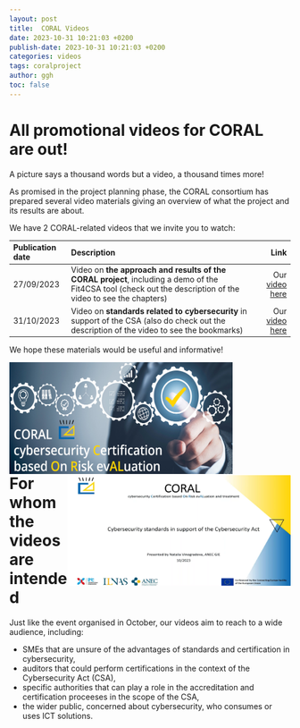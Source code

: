 ```yaml
---
layout: post
title:  CORAL Videos
date: 2023-10-31 10:21:03 +0200
publish-date: 2023-10-31 10:21:03 +0200
categories: videos
tags: coralproject
author: ggh
toc: false
---
```


# All promotional videos for CORAL are out!

A picture says a thousand words but a video, a thousand times more! 

As promised in the project planning phase, the CORAL consortium has prepared several video materials giving an overview of what the project and its results are about. 

We have 2 CORAL-related videos that we invite you to watch: 

|Publication date | Description| Link |
| :--- | :---| --: |
| 27/09/2023 | Video on **the approach and results of the CORAL project**, including a demo of the Fit4CSA tool (check out the description of the video to see the chapters) | Our [video here](https://www.youtube.com/watch?v=kmMHJ-lj4FY) |
| 31/10/2023 | Video on **standards related to cybersecurity** in support of the CSA (also do check out the description of the video to see the bookmarks) | Our [video here](https://www.youtube.com/watch?v=0Kae3wdNgoY) |

We hope these materials would be useful and informative!

<img align="left" src="/assets/images/cover-coral-video2.png" alt="CORAL video 1" width=400 height=200 title="CORAL project main video">
<img align="right" src="/assets/images/Screenshot-video2.png" alt="CORAL Video 2" width=400 height=200 title="CORAL Video on standards related to cybersecurity"> 
<br>
<br>
<br>
<br>
<br>
<br>
<br>
<br>
<br>

# For whom the videos are intended
   
Just like the event organised in October, our videos aim to reach to a wide audience, including: 

* SMEs that are unsure of the advantages of standards and certification in cybersecurity,
* auditors that could perform certifications in the context of the Cybersecurity Act (CSA),
* specific authorities that can play a role in the accreditation and certification proceeses in the scope of the CSA, 
* the wider public, concerned about cybersecurity, who consumes or uses ICT solutions.



